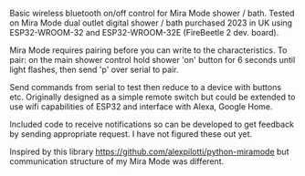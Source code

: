 Basic wireless bluetooth on/off control for Mira Mode shower / bath. Tested on Mira Mode dual outlet digital shower / bath purchased 2023 in UK using ESP32-WROOM-32 and ESP32-WROOM-32E (FireBeetle 2 dev. board).

Mira Mode requires pairing before you can write to the characteristics. To pair: on the main shower control hold shower 'on' button for 6 seconds until light flashes, then send 'p' over serial to pair. 

Send commands from serial to test then reduce to a device with buttons etc. Originally designed as a simple remote switch but could be extended to use wifi capabilities of ESP32 and interface with Alexa, Google Home. 

Included code to receive notifications so can be developed to get feedback by sending appropriate request. I have not figured these out yet. 

Inspired by this library https://github.com/alexpilotti/python-miramode but communication structure of my Mira Mode was different.

